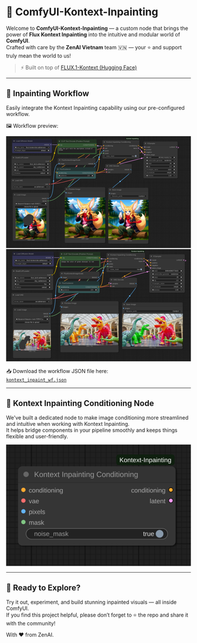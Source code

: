 # 🎨 ComfyUI-Kontext-Inpainting

Welcome to **ComfyUI-Kontext-Inpainting** — a custom node that brings the power of **Flux Kontext Inpainting** into the intuitive and modular world of **ComfyUI**.  
Crafted with care by the **ZenAI Vietnam** team 🇻🇳 — your ⭐️ and support truly mean the world to us!

> ⚡️ Built on top of [FLUX.1-Kontext (Hugging Face)](https://huggingface.co/black-forest-labs/FLUX.1-Kontext-dev)

---

## 🔧 Inpainting Workflow

Easily integrate the Kontext Inpainting capability using our pre-configured workflow.

🖼️ Workflow preview:
<p float="left">
  <img src="https://github.com/ZenAI-Vietnam/ComfyUI-Kontext-Inpainting/blob/main/assets/workflow.png" width="600" />
  <br/>
  <img src="https://github.com/ZenAI-Vietnam/ComfyUI-Kontext-Inpainting/blob/main/assets/workflow2.png" width="600" />
</p>

📥 Download the workflow JSON file here:  
[`kontext_inpaint_wf.json`](https://github.com/ZenAI-Vietnam/ComfyUI-Kontext-Inpainting/blob/main/workflow/kontext_inpaint_wf.json)

---

## 🧩 Kontext Inpainting Conditioning Node

We've built a dedicated node to make image conditioning more streamlined and intuitive when working with Kontext Inpainting.  
It helps bridge components in your pipeline smoothly and keeps things flexible and user-friendly.

<img src="https://github.com/ZenAI-Vietnam/ComfyUI-Kontext-Inpainting/blob/main/assets/Kontext_node.png" width="600" />

---

## 🚀 Ready to Explore?

Try it out, experiment, and build stunning inpainted visuals — all inside ComfyUI.  
If you find this project helpful, please don’t forget to ⭐️ the repo and share it with the community!

With ❤️ from ZenAI.
